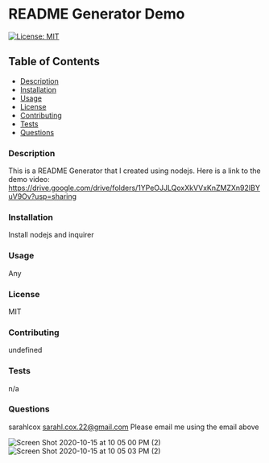 # README Generator Demo
  [![License: MIT](https://img.shields.io/badge/License-MIT-yellow.svg)](https://opensource.org/licenses/MIT)
  ## Table of Contents
  * [ Description ](#description)
  * [ Installation ](#installation)
  * [ Usage ](#usage)
  * [ License ](#license)
  * [ Contributing ](#contributing)
  * [ Tests ](#tests)
  * [ Questions ](#questions)
  
### Description
This is a README Generator that I created using nodejs. Here is a link to the demo video: https://drive.google.com/drive/folders/1YPeOJJLQoxXkVVxKnZMZXn92IBYuV9Ov?usp=sharing
  
### Installation
Install nodejs and inquirer 

### Usage
Any

### License
MIT

### Contributing
undefined

### Tests
n/a

### Questions
sarahlcox
sarahl.cox.22@gmail.com
Please email me using the email above

![Screen Shot 2020-10-15 at 10 05 00 PM (2)](https://user-images.githubusercontent.com/71027264/96208149-7e7f8580-0f32-11eb-9937-03fe75cd11cf.png)
![Screen Shot 2020-10-15 at 10 05 03 PM (2)](https://user-images.githubusercontent.com/71027264/96208216-a242cb80-0f32-11eb-92ca-d8cd9ed3d68e.png)


